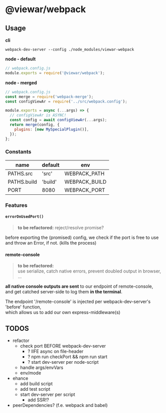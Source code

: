 # @viewar/webpack

## Usage

**cli**

`webpack-dev-server --config ./node_modules/viewar-webpack`

**node - default**

```javascript
// webpack.config.js
module.exports = require('@viewar/webpack');
```

**node - merged**

```javascript
// webpack.config.js
const merge = require('webpack-merge');
const configViewAr = require('../src/webpack.config');

module.exports = async (...args) => {
  // configViewAr is ASYNC!
  const config = await configViewAr(...args);
  return merge(config, {
    plugins: [new MySpecialPlugin()],
  });
};
```

### Constants

| name        | default | env           |
| ----------- | ------- | ------------- |
| PATHS.src   | 'src'   | WEBPACK_PATH  |
| PATHS.build | 'build' | WEBPACK_BUILD |
| PORT        | 8080    | WEBPACK_PORT  |

### Features

#### `errorOnUsedPort()`

> **to be refactored:** reject/resolve promise?

before exporting the (promised) config, we check if the port is free to use  
and throw an Error, if not. (kills the process)

#### remote-console

> **to be refactored:**  
> use serialize, catch native errors, prevent doubled output in browser, ...

**all native console outputs are sent** to our endpoint of remote-console,  
and get catched server-side to log them **in the terminal**.

The endpoint '/remote-console' is injected per webpack-dev-server's 'before' function,  
which allows us to add our own express-middleware(s)

## TODOS

- refactor
  - check port BEFORE webpack-dev-server
    - ? IIFE async on file-header
    - ? npm run checkPort && npm run start
    - ? start dev-server per node-script
  - handle args/envVars
  - env/mode
- ehance
  - add build script
  - add test script
  - start dev-server per script
    - add SSR!?
- peerDependencies? (f.e. webpack and babel)

